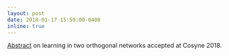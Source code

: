 ```yaml
---
layout: post
date: 2018-01-17 15:59:00-0400
inline: true
---
```


[Abstract](http://www.psy.cmu.edu/~coaxlab/posters/beukema_cosyne.pdf) on learning in two orthogonal networks accepted at Cosyne 2018. 
